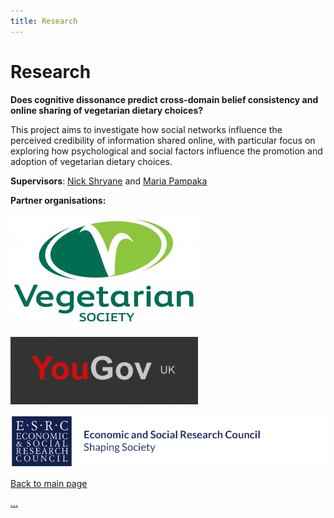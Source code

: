 ```yaml
---
title: Research
---
```

<!--The theme for the page layout is specified in the _config.yml file as the 'Minimal' theme by GitHub user OrderedList (https://github.com/orderedlist/minimal). All the content below is my own work.-->

<!-- Header for the webpage in bold -->
# Research

**Does cognitive dissonance predict cross-domain belief consistency and online sharing of vegetarian dietary choices?**

This project aims to investigate how social networks influence the perceived credibility of information shared online, with particular focus on exploring how psychological and social factors influence the promotion and adoption of vegetarian dietary choices. 

**Supervisors**: [Nick Shryane](https://www.research.manchester.ac.uk/portal/N.Shryane.html) and [Maria Pampaka](https://www.research.manchester.ac.uk/portal/Maria.Pampaka.html)

**Partner organisations:**

<!-- VegSoc logo with link to website -->
<a href="https://www.vegsoc.org/"><img src="https://raw.githubusercontent.com/ChrisDNewton/ChrisDNewton.github.io/master/VEG_SOC_MASTER_FULL_COL_RGB_-300x179.jpg" 
  alt="VegSoc website"
  border="0" /></a>

<!-- YouGov logo with link to website -->
<a href="https://yougov.co.uk/"><img src="https://raw.githubusercontent.com/ChrisDNewton/ChrisDNewton.github.io/master/yougov-uk-surveys-300x108.gif"
  alt="YouGov UK website"
  border="0" /></a>


<!-- Display an image with MD -->
![ESRC logo](https://raw.githubusercontent.com/ChrisDNewton/ChrisDNewton.github.io/master/logo.png)

[Back to main page](https://chrisdnewton.github.io/)

[...](https://chrisdnewton.github.io/test_page)
